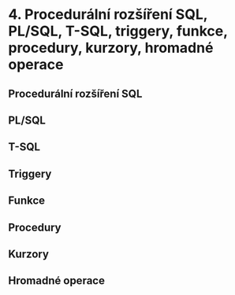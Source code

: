 # 4. Procedurální rozšíření SQL, PL/SQL, T-SQL, triggery, funkce, procedury, kurzory, hromadné operace

## Procedurální rozšíření SQL

## PL/SQL

## T-SQL

## Triggery

## Funkce

## Procedury

## Kurzory

## Hromadné operace
